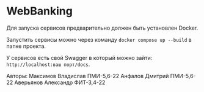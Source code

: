 # WebBanking

Для запуска сервисов предварительно должен быть установлен Docker.

Запустить сервисы можно через команду ```docker compose up --build``` в папке проекта.

У сервисов есть свой Swagger в который можно зайти: ```http://localhost:ваш порт/docs```.


Авторы:
Максимов Владислав ПМИ-5,6-22
Анфалов Дмитрий ПМИ-5,6-22
Аверьянов Александр ФИТ-3,4-22